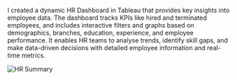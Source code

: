 I created a dynamic HR Dashboard in Tableau that provides key insights into employee data. 
The dashboard tracks KPIs like hired and terminated employees, and includes interactive filters and graphs based on demographics, branches, education, experience, and employee performance. 
It enables HR teams to analyse trends, identify skill gaps, and make data-driven decisions with detailed employee information and real-time metrics.

![HR Summary](https://github.com/user-attachments/assets/02ea1d1b-11f2-4624-8585-5c7c1e2416d1)
